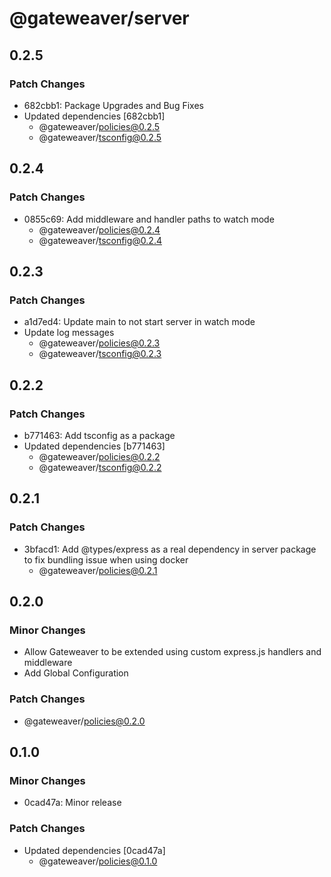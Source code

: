# @gateweaver/server

## 0.2.5

### Patch Changes

- 682cbb1: Package Upgrades and Bug Fixes
- Updated dependencies [682cbb1]
  - @gateweaver/policies@0.2.5
  - @gateweaver/tsconfig@0.2.5

## 0.2.4

### Patch Changes

- 0855c69: Add middleware and handler paths to watch mode
  - @gateweaver/policies@0.2.4
  - @gateweaver/tsconfig@0.2.4

## 0.2.3

### Patch Changes

- a1d7ed4: Update main to not start server in watch mode
- Update log messages
  - @gateweaver/policies@0.2.3
  - @gateweaver/tsconfig@0.2.3

## 0.2.2

### Patch Changes

- b771463: Add tsconfig as a package
- Updated dependencies [b771463]
  - @gateweaver/policies@0.2.2
  - @gateweaver/tsconfig@0.2.2

## 0.2.1

### Patch Changes

- 3bfacd1: Add @types/express as a real dependency in server package to fix bundling issue when using docker
  - @gateweaver/policies@0.2.1

## 0.2.0

### Minor Changes

- Allow Gateweaver to be extended using custom express.js handlers and middleware
- Add Global Configuration

### Patch Changes

- @gateweaver/policies@0.2.0

## 0.1.0

### Minor Changes

- 0cad47a: Minor release

### Patch Changes

- Updated dependencies [0cad47a]
  - @gateweaver/policies@0.1.0
